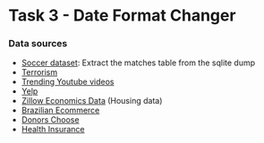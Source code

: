 # Task 3 - Date Format Changer

### Data sources
- [Soccer dataset](https://www.kaggle.com/hugomathien/soccer): Extract the matches table from the sqlite dump
- [Terrorism](https://www.kaggle.com/START-UMD/gtd)
- [Trending Youtube videos](https://www.kaggle.com/datasnaek/youtube-new)
- [Yelp](https://www.kaggle.com/yelp-dataset/yelp-dataset)
- [Zillow Economics Data](https://www.kaggle.com/zillow/zecon) (Housing data)
- [Brazilian Ecommerce](https://www.kaggle.com/olistbr/brazilian-ecommerce)
- [Donors Choose](https://www.kaggle.com/donorschoose/io)
- [Health Insurance](https://www.kaggle.com/hhs/health-insurance-marketplace)
